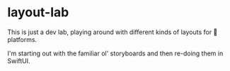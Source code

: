 # layout-lab
This is just a dev lab, playing around with different kinds of layouts for  platforms.

I'm starting out with the familiar ol' storyboards and then re-doing them in SwiftUI.
